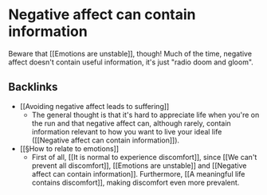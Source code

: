 # Negative affect can contain information
Beware that [[Emotions are unstable]], though! Much of the time, negative affect doesn't contain useful information, it's just "radio doom and gloom".

## Backlinks
* [[Avoiding negative affect leads to suffering]]
	* The general thought is that it's hard to appreciate life when you're on the run and that negative affect can, although rarely, contain information relevant to how you want to live your ideal life ([[Negative affect can contain information]]).
* [[§How to relate to emotions]]
	* First of all, [[It is normal to experience discomfort]], since [[We can't prevent all discomfort]], [[Emotions are unstable]] and [[Negative affect can contain information]]. Furthermore, [[A meaningful life contains discomfort]], making discomfort even more prevalent.

<!-- #Life -->

<!-- {BearID:B1A4A2F1-A813-4D4B-8E72-5DD19A7A250D-15756-000013041CBA4782} -->
